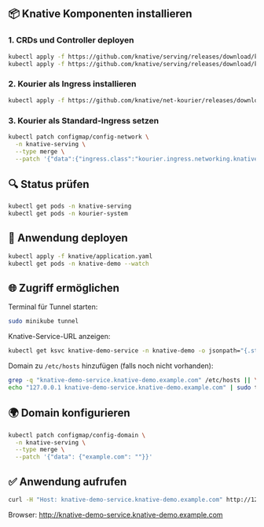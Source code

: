 

## 📦 Knative Komponenten installieren

### 1. CRDs und Controller deployen

```bash
kubectl apply -f https://github.com/knative/serving/releases/download/knative-v1.13.0/serving-crds.yaml
kubectl apply -f https://github.com/knative/serving/releases/download/knative-v1.13.0/serving-core.yaml
```

### 2. Kourier als Ingress installieren

```bash
kubectl apply -f https://github.com/knative/net-kourier/releases/download/knative-v1.13.0/kourier.yaml
```

### 3. Kourier als Standard-Ingress setzen

```bash
kubectl patch configmap/config-network \
  -n knative-serving \
  --type merge \
  --patch '{"data":{"ingress.class":"kourier.ingress.networking.knative.dev"}}'
```

## 🔍 Status prüfen

```bash
kubectl get pods -n knative-serving
kubectl get pods -n kourier-system
```

## 🚀 Anwendung deployen

```bash
kubectl apply -f knative/application.yaml
kubectl get pods -n knative-demo --watch
```

## 🌐 Zugriff ermöglichen

Terminal für Tunnel starten:

```bash
sudo minikube tunnel
```

Knative-Service-URL anzeigen:

```bash
kubectl get ksvc knative-demo-service -n knative-demo -o jsonpath="{.status.url}"
```

Domain zu `/etc/hosts` hinzufügen (falls noch nicht vorhanden):

```bash
grep -q "knative-demo-service.knative-demo.example.com" /etc/hosts || \
echo "127.0.0.1 knative-demo-service.knative-demo.example.com" | sudo tee -a /etc/hosts > /dev/null
```

## 🌍 Domain konfigurieren

```bash
kubectl patch configmap/config-domain \
  -n knative-serving \
  --type merge \
  --patch '{"data": {"example.com": ""}}'
```

## ✅ Anwendung aufrufen

```bash
curl -H "Host: knative-demo-service.knative-demo.example.com" http://127.0.0.1
```

Browser:
http://knative-demo-service.knative-demo.example.com

